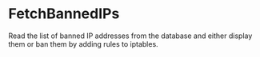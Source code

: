 # FetchBannedIPs
Read the list of banned IP addresses from the database and either display them or ban them by adding rules to iptables.
